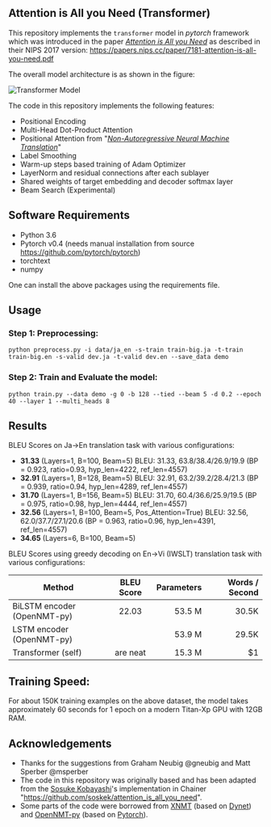 ## Attention is All you Need (Transformer)

This repository implements the `transformer` model in *pytorch* framework which was introduced in the paper *[Attention is All you Need](https://arxiv.org/abs/1706.03762)* as described in their
NIPS 2017 version: https://papers.nips.cc/paper/7181-attention-is-all-you-need.pdf


The overall model architecture is as shown in the figure:

![][transformer]

[transformer]: img/transformer.png "Transformer Model"


The code in this repository implements the following features:
* Positional Encoding
* Multi-Head Dot-Product Attention
* Positional Attention from "*[Non-Autoregressive Neural Machine Translation](https://arxiv.org/abs/1711.02281)*"
* Label Smoothing
* Warm-up steps based training of Adam Optimizer
* LayerNorm and residual connections after each sublayer
* Shared weights of target embedding and decoder softmax layer
* Beam Search (Experimental)

## Software Requirements
* Python 3.6
* Pytorch v0.4 (needs manual installation from source https://github.com/pytorch/pytorch)
* torchtext
* numpy

One can install the above packages using the requirements file.

## Usage

### Step 1: Preprocessing:
`python preprocess.py -i data/ja_en -s-train train-big.ja -t-train train-big.en -s-valid dev.ja -t-valid dev.en --save_data demo`

### Step 2: Train and Evaluate the model:
`python train.py --data demo -g 0 -b 128 --tied --beam 5 -d 0.2 --epoch 40 --layer 1 --multi_heads 8`


## Results

BLEU Scores on Ja->En translation task with various configurations:
- **31.33** (Layers=1, B=100, Beam=5)
BLEU: 31.33, 63.8/38.4/26.9/19.9 (BP = 0.923, ratio=0.93, hyp_len=4222, ref_len=4557)
- **32.91** (Layers=1, B=128, Beam=5)
BLEU: 32.91, 63.2/39.2/28.4/21.3 (BP = 0.939, ratio=0.94, hyp_len=4289, ref_len=4557)
- **31.70** (Layers=1, B=156, Beam=5)
BLEU: 31.70, 60.4/36.6/25.9/19.5 (BP = 0.975, ratio=0.98, hyp_len=4444, ref_len=4557)
- **32.56** (Layers=1, B=100, Beam=5, Pos_Attention=True)
BLEU: 32.56, 62.0/37.7/27.1/20.6 (BP = 0.963, ratio=0.96, hyp_len=4391, ref_len=4557)
- **34.65** (Layers=6, B=100, Beam=5)


BLEU Scores using greedy decoding on En->Vi (IWSLT) translation task with various configurations:


| Method        | BLEU Score           | Parameters  | Words / Second |
| ------------- |:-------------:| -----:| ----:|
| BiLSTM encoder (OpenNMT-py) | 22.03 | 53.5 M | 30.5K |
| LSTM encoder (OpenNMT-py) |      |   53.9 M | 29.5K |
| Transformer (self) | are neat  | 15.3 M |    $1 |


## Training Speed:
For about 150K training examples on the above dataset, the model takes approximately 60 seconds for 1 epoch on a modern Titan-Xp GPU with 12GB RAM.


[//]: <> (git checkout 78acbe019f91e2e41b1975e1a06e9519d66a48a4 , "eval" branch, for best BLEU Scores)

## Acknowledgements
* Thanks for the suggestions from Graham Neubig @gneubig and Matt Sperber @msperber
* The code in this repository was originally based and has been adapted from the [Sosuke Kobayashi](https://github.com/soskek)'s implementation in Chainer "https://github.com/soskek/attention_is_all_you_need".
* Some parts of the code were borrowed from [XNMT](https://github.com/neulab/xnmt/tree/master/xnmt) (based on [Dynet](https://github.com/clab/dynet)) and [OpenNMT-py](https://github.com/OpenNMT/OpenNMT-py) (based on [Pytorch](https://github.com/pytorch/pytorch)).
